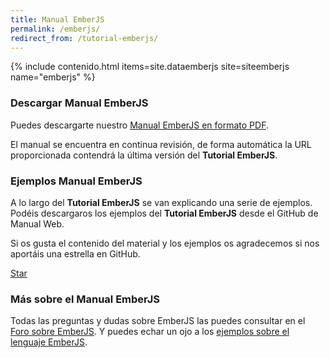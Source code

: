 ```yaml
---
title: Manual EmberJS
permalink: /emberjs/
redirect_from: /tutorial-emberjs/
---
```


{% include contenido.html items=site.dataemberjs site=siteemberjs name="emberjs" %}


### Descargar Manual EmberJS

Puedes descargarte nuestro [Manual EmberJS en formato PDF][PDFEmberJS].

El manual se encuentra en continua revisión, de forma automática la URL proporcionada contendrá la última versión del **Tutorial EmberJS**.

### Ejemplos Manual EmberJS

A lo largo del **Tutorial EmberJS** se van explicando una serie de ejemplos. Podéis descargaros los ejemplos del **Tutorial EmberJS** desde el GitHub de Manual Web.

Si os gusta el contenido del material y los ejemplos os agradecemos si nos aportáis una estrella en GitHub.

<a class="github-button" href="https://github.com/manualweb/manualweb" data-icon="octicon-star" data-style="mega" aria-label="Star manualweb/manualweb on GitHub">Star</a>

### Más sobre el Manual EmberJS

Todas las preguntas y dudas sobre EmberJS las puedes consultar en el [Foro sobre EmberJS][ForoEmberJS]. Y puedes echar un ojo a los [ejemplos sobre el lenguaje EmberJS][EjemplosEmberJS].

<script id="github-bjs" src="https://buttons.github.io/buttons.js" async="" defer="defer"></script>

[PDFEmberJS]: https://gitprint.com/victorcuervo/manualweb/blob/master/html/pdf/tutorial-html-pdf.md
[ForoEmberJS]: http://dudasprogramacion.com/javascript/emberjs
[EjemplosEmberJS]: http://lineadecodigo.com/categoria/emberjs/

